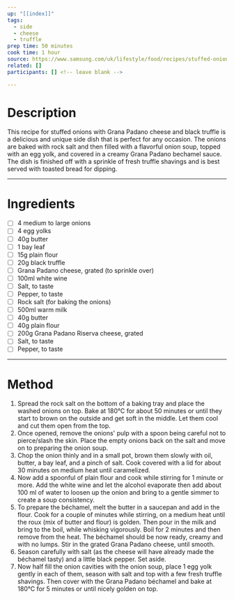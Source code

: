 ```yaml
---
up: "[[index]]"
tags:
  - side
  - cheese
  - truffle
prep time: 50 minutes
cook time: 1 hour
source: https://www.samsung.com/uk/lifestyle/food/recipes/stuffed-onions-with-grana-padano-cheese-and-black-truffle/
related: []
participants: [] <!-- leave blank -->

---
```

# Description
This recipe for stuffed onions with Grana Padano cheese and black truffle is a delicious and unique side dish that is perfect for any occasion. The onions are baked with rock salt and then filled with a flavorful onion soup, topped with an egg yolk, and covered in a creamy Grana Padano bechamel sauce. The dish is finished off with a sprinkle of fresh truffle shavings and is best served with toasted bread for dipping.

---
# Ingredients
- [ ] 4 medium to large onions
- [ ] 4 egg yolks
- [ ] 40g butter
- [ ] 1 bay leaf
- [ ] 15g plain flour
- [ ] 20g black truffle
- [ ] Grana Padano cheese, grated (to sprinkle over)
- [ ] 100ml white wine
- [ ] Salt, to taste
- [ ] Pepper, to taste
- [ ] Rock salt (for baking the onions)
- [ ] 500ml warm milk
- [ ] 40g butter
- [ ] 40g plain flour
- [ ] 200g Grana Padano Riserva cheese, grated
- [ ] Salt, to taste
- [ ] Pepper, to taste

---
# Method
1. Spread the rock salt on the bottom of a baking tray and place the washed onions on top. Bake at 180°C for about 50 minutes or until they start to brown on the outside and get soft in the middle. Let them cool and cut them open from the top.
2. Once opened, remove the onions' pulp with a spoon being careful not to pierce/slash the skin. Place the empty onions back on the salt and move on to preparing the onion soup.
3. Chop the onion thinly and in a small pot, brown them slowly with oil, butter, a bay leaf, and a pinch of salt. Cook covered with a lid for about 30 minutes on medium heat until caramelized.
4. Now add a spoonful of plain flour and cook while stirring for 1 minute or more. Add the white wine and let the alcohol evaporate then add about 100 ml of water to loosen up the onion and bring to a gentle simmer to create a soup consistency.
5. To prepare the béchamel, melt the butter in a saucepan and add in the flour. Cook for a couple of minutes while stirring, on a medium heat until the roux (mix of butter and flour) is golden. Then pour in the milk and bring to the boil, while whisking vigorously. Boil for 2 minutes and then remove from the heat. The béchamel should be now ready, creamy and with no lumps. Stir in the grated Grana Padano cheese, until smooth.
6. Season carefully with salt (as the cheese will have already made the béchamel tasty) and a little black pepper. Set aside.
7. Now half fill the onion cavities with the onion soup, place 1 egg yolk gently in each of them, season with salt and top with a few fresh truffle shavings. Then cover with the Grana Padano béchamel and bake at 180°C for 5 minutes or until nicely golden on top.
